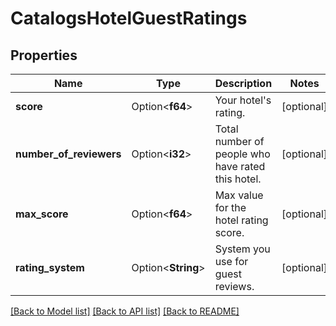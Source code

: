 # CatalogsHotelGuestRatings

## Properties

Name | Type | Description | Notes
------------ | ------------- | ------------- | -------------
**score** | Option<**f64**> | Your hotel's rating. | [optional]
**number_of_reviewers** | Option<**i32**> | Total number of people who have rated this hotel. | [optional]
**max_score** | Option<**f64**> | Max value for the hotel rating score. | [optional]
**rating_system** | Option<**String**> | System you use for guest reviews. | [optional]

[[Back to Model list]](../README.md#documentation-for-models) [[Back to API list]](../README.md#documentation-for-api-endpoints) [[Back to README]](../README.md)


